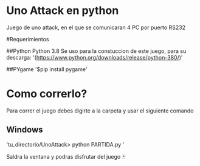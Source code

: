 # Uno Attack en python 

Juego de uno attack, en el que se comunicaran 4 PC por puerto RS232 

#Requerimientos 

##Python 
Python 3.8 Se uso para la constuccion de este juego, para su descarga:
'(https://www.python.org/downloads/release/python-380/)'

##PYgame 
'$pip install pygame'

# Como correrlo? 
Para correr el juego debes digirte a la carpeta y usar el siguiente comando 

## Windows 
'tu_directorio/UnoAttack> python PARTIDA.py '

Saldra la ventana y podras disfrutar del juego  	:black_joker:
